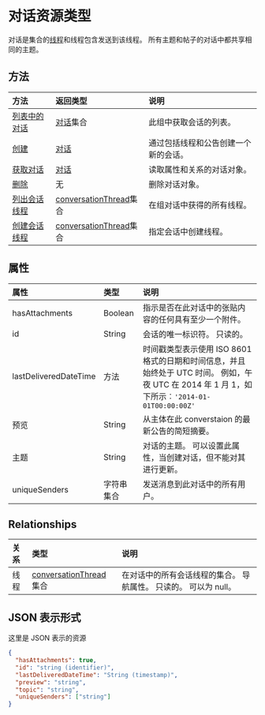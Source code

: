 # <a name="conversation-resource-type"></a>对话资源类型

对话是集合的[线程](conversationthread.md)和线程包含发送到该线程。 所有主题和帖子的对话中都共享相同的主题。

## <a name="methods"></a>方法

| 方法       | 返回类型  |说明|
|:---------------|:--------|:----------|
|[列表中的对话](../api/group_list_conversations.md) | [对话](conversation.md)集合 |此组中获取会话的列表。|
|[创建](../api/group_post_conversations.md) |[对话](conversation.md)| 通过包括线程和公告创建一个新的会话。|
|[获取对话](../api/conversation_get.md) | [对话](conversation.md) |读取属性和关系的对话对象。|
|[删除](../api/conversation_delete.md) | 无 |删除对话对象。 |
|[列出会话线程](../api/conversation_list_threads.md) |[conversationThread](conversationthread.md)集合| 在组对话中获得的所有线程。|
|[创建会话线程](../api/conversation_post_threads.md) |[conversationThread](conversationthread.md)集合| 指定会话中创建线程。|


## <a name="properties"></a>属性
| 属性     | 类型   |说明|
|:---------------|:--------|:----------|
|hasAttachments|Boolean|指示是否在此对话中的张贴内容的任何具有至少一个附件。|
|id|String|会话的唯一标识符。 只读的。|
|lastDeliveredDateTime|方法|时间戳类型表示使用 ISO 8601 格式的日期和时间信息，并且始终处于 UTC 时间。 例如，午夜 UTC 在 2014 年 1 月 1，如下所示︰`'2014-01-01T00:00:00Z'`|
|预览|String|从主体在此 converstaion 的最新公告的简短摘要。|
|主题|String|对话的主题。 可以设置此属性，当创建对话，但不能对其进行更新。|
|uniqueSenders|字符串集合|发送消息到此对话中的所有用户。|

## <a name="relationships"></a>Relationships
| 关系 | 类型   |说明|
|:---------------|:--------|:----------|
|线程|[conversationThread](conversationthread.md)集合|在对话中的所有会话线程的集合。 导航属性。 只读的。 可以为 null。|


## <a name="json-representation"></a>JSON 表示形式

这里是 JSON 表示的资源

<!-- {
  "blockType": "resource",
  "optionalProperties": [
    "threads"
  ],
  "keyProperty": "id",
  "@odata.type": "microsoft.graph.conversation"
}-->

```json
{
  "hasAttachments": true,
  "id": "string (identifier)",
  "lastDeliveredDateTime": "String (timestamp)",
  "preview": "string",
  "topic": "string",
  "uniqueSenders": ["string"]
}

```


<!-- uuid: 8fcb5dbc-d5aa-4681-8e31-b001d5168d79
2015-10-25 14:57:30 UTC -->
<!-- {
  "type": "#page.annotation",
  "description": "conversation resource",
  "keywords": "",
  "section": "documentation",
  "tocPath": ""
}-->
